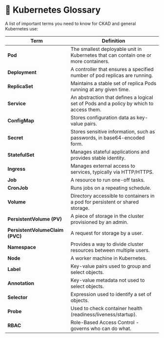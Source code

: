 # 📘 Kubernetes Glossary

A list of important terms you need to know for CKAD and general Kubernetes use:

| Term             | Definition |
|------------------|------------|
| **Pod**          | The smallest deployable unit in Kubernetes that can contain one or more containers. |
| **Deployment**   | A controller that ensures a specified number of pod replicas are running. |
| **ReplicaSet**   | Maintains a stable set of replica Pods running at any given time. |
| **Service**      | An abstraction that defines a logical set of Pods and a policy by which to access them. |
| **ConfigMap**    | Stores configuration data as key-value pairs. |
| **Secret**       | Stores sensitive information, such as passwords, in base64-encoded form. |
| **StatefulSet**  | Manages stateful applications and provides stable identity. |
| **Ingress**      | Manages external access to services, typically via HTTP/HTTPS. |
| **Job**          | A resource to run one-off tasks. |
| **CronJob**      | Runs jobs on a repeating schedule. |
| **Volume**       | Directory accessible to containers in a pod for persistent or shared storage. |
| **PersistentVolume (PV)** | A piece of storage in the cluster provisioned by an admin. |
| **PersistentVolumeClaim (PVC)** | A request for storage by a user. |
| **Namespace**    | Provides a way to divide cluster resources between multiple users. |
| **Node**         | A worker machine in Kubernetes. |
| **Label**        | Key-value pairs used to group and select objects. |
| **Annotation**   | Key-value metadata not used to select objects. |
| **Selector**     | Expression used to identify a set of objects. |
| **Probe**        | Used to check container health (readiness/liveness/startup). |
| **RBAC**         | Role-Based Access Control - governs who can do what. |
